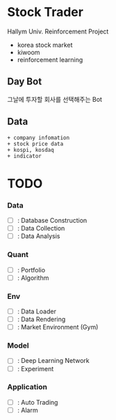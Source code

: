 # Stock Trader

Hallym Univ. Reinforcement Project

- korea stock market
- kiwoom
- reinforcement learning

## Day Bot

그날에 투자할 회사를 선택해주는 Bot

## Data

```
+ company infomation
+ stock price data
+ kospi, kosdaq
+ indicator
```

# TODO

### Data

- [ ] : Database Construction
- [ ] : Data Collection
- [ ] : Data Analysis

### Quant

- [ ] : Portfolio
- [ ] : Algorithm

### Env

- [ ] : Data Loader
- [ ] : Data Rendering
- [ ] : Market Environment (Gym)

### Model

- [ ] : Deep Learning Network
- [ ] : Experiment

### Application

- [ ] : Auto Trading
- [ ] : Alarm
